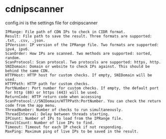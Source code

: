 # cdnipscanner

config.ini is the settings file for cdnipscanner

    IPRange: File path of CDN IPs to check in CIDR format.
    Result: File path to save the result. Three formats are supported: .txt, .csv, .json.
    IPVersion: IP version of the IPRange file. Two formats are supported: ipv4, ipv6.
    ScanOrder: How IPs are scanned. Two methods are supported: sorted, random.
    ScanProtocol: Scan protocol. Two protocols are supported: https, http.
    SNIDomain: Domain or website to check IPs against. This should be behind the same CDN.
    HTTPHost: HTTP host for custom checks. If empty, SNIDomain will be used.
    HTTPPath: HTTP path for custom checks.
    PortNumber: Port number for custom checks. If empty, the default port for http (80) or https (443) will be used.
    ReturnCode: HTTP return code when accessing ScanProtocol://SNIDomain/HTTPPath:PortNumber. You can check the return code from the app menu.
    ThreadNumber: Number of checks to run simultaneously.
    ThreadInterval: Delay between threads starting.
    IPCount: Number of IPs to load from the IPRange file.
    ResultCount: Number of live IPs to find.
    Timeout: Timeout for each IP check if not responding.
    MaxPing: Maximum ping of live IPs to be saved in the result.
